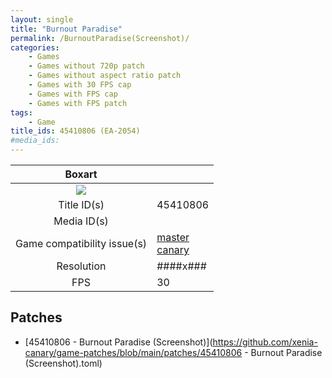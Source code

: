 ```yaml
---
layout: single
title: "Burnout Paradise"
permalink: /BurnoutParadise(Screenshot)/
categories:
    - Games
    - Games without 720p patch
    - Games without aspect ratio patch
    - Games with 30 FPS cap
    - Games with FPS cap
    - Games with FPS patch
tags:
    - Game
title_ids: 45410806 (EA-2054)
#media_ids:
---
```


| Boxart                      |                                                                            |
| :----:                      | :-                                                                         |
| ![](https://download-ssl.xbox.com/content/images/66acd000-77fe-1000-9115-d80245410806/1033/boxartlg.jpg) |
| Title ID(s)                 | 45410806                                                                   |
| Media ID(s)                 |                                                                    |
| Game compatibility issue(s) | [master](https://github.com/xenia-project/game-compatibility/issues/)<br>[canary](https://github.com/xenia-canary/game-compatibility/issues/) |
| Resolution                  | ####x###                                                                   |
| FPS                         | 30                                                                         |

## Patches
* [45410806 - Burnout Paradise (Screenshot)](https://github.com/xenia-canary/game-patches/blob/main/patches/45410806 - Burnout Paradise (Screenshot).toml)

<!--This page was generated by a script. You can remove this comment once the page is verified to be free of mistakes.-->
